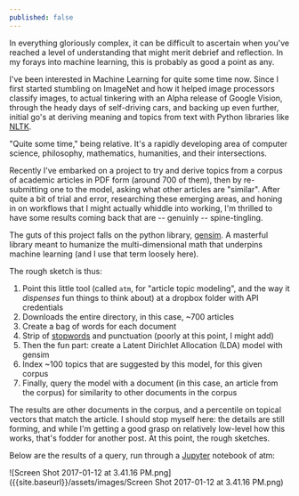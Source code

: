 ```yaml
---
published: false
---
```

In everything gloriously complex, it can be difficult to ascertain when you've reached a level of understanding that might merit debrief and reflection.  In my forays into machine learning, this is probably as good a point as any.

I've been interested in Machine Learning for quite some time now.  Since I first started stumbling on ImageNet and how it helped image processors classify images, to actual tinkering with an Alpha release of Google Vision, through the heady days of self-driving cars, and backing up even further, initial go's at deriving meaning and topics from text with Python libraries like [NLTK](http://www.nltk.org/).

"Quite some time," being relative.  It's a rapidly developing area of computer science, philosophy, mathematics, humanities, and their intersections.

Recently I've embarked on a project to try and derive topics from a corpus of academic articles in PDF form (around 700 of them), then by re-submitting one to the model, asking what other articles are "similar".  After quite a bit of trial and error, researching these emerging areas, and honing in on workflows that I might actually whiddle into working, I'm thrilled to have some results coming back that are -- genuinly -- spine-tingling.  

The guts of this project falls on the python library, [gensim](https://radimrehurek.com/gensim/).  A masterful library meant to humanize the multi-dimensional math that underpins machine learning (and I use that term loosely here).  

The rough sketch is thus:

1. Point this little tool (called `atm`, for "article topic modeling", and the way it _dispenses_ fun things to think about) at a dropbox folder with API credentials
2. Downloads the entire directory, in this case, ~700 articles
3. Create a bag of words for each document
4. Strip of [stopwords](https://en.wikipedia.org/wiki/Stop_words) and punctuation (poorly at this point, I might add)
5. Then the fun part: create a Latent Dirichlet Allocation (LDA) model with gensim
6. Index ~100 topics that are suggested by this model, for this given corpus
7. Finally, query the model with a document (in this case, an article from the corpus) for similarity to other documents in the corpus

The results are other documents in the corpus, and a percentile on topical vectors that match the article.  I should stop myself here: the details are still forming, and while I'm getting a good grasp on relatively low-level how this works, that's fodder for another post.  At this point, the rough sketches.

Below are the results of a query, run through a [Jupyter](https://jupyter.org/) notebook of atm:

![Screen Shot 2017-01-12 at 3.41.16 PM.png]({{site.baseurl}}/assets/images/Screen Shot 2017-01-12 at 3.41.16 PM.png)


